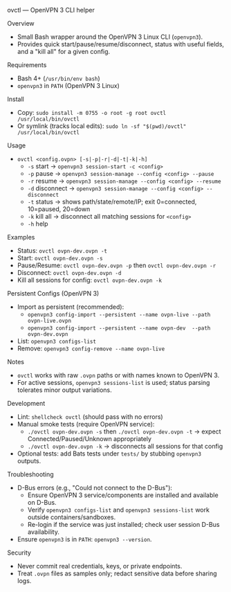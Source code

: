 ovctl — OpenVPN 3 CLI helper

Overview
- Small Bash wrapper around the OpenVPN 3 Linux CLI (`openvpn3`).
- Provides quick start/pause/resume/disconnect, status with useful fields, and a "kill all" for a given config.

Requirements
- Bash 4+ (`/usr/bin/env bash`)
- `openvpn3` in `PATH` (OpenVPN 3 Linux)

Install
- Copy: `sudo install -m 0755 -o root -g root ovctl /usr/local/bin/ovctl`
- Or symlink (tracks local edits): `sudo ln -sf "$(pwd)/ovctl" /usr/local/bin/ovctl`

Usage
- `ovctl <config.ovpn> [-s|-p|-r|-d|-t|-k|-h]`
  - `-s` start         → `openvpn3 session-start -c <config>`
  - `-p` pause         → `openvpn3 session-manage --config <config> --pause`
  - `-r` resume        → `openvpn3 session-manage --config <config> --resume`
  - `-d` disconnect    → `openvpn3 session-manage --config <config> --disconnect`
  - `-t` status        → shows path/state/remote/IP; exit 0=connected, 10=paused, 20=down
  - `-k` kill all      → disconnect all matching sessions for `<config>`
  - `-h` help

Examples
- Status: `ovctl ovpn-dev.ovpn -t`
- Start: `ovctl ovpn-dev.ovpn -s`
- Pause/Resume: `ovctl ovpn-dev.ovpn -p` then `ovctl ovpn-dev.ovpn -r`
- Disconnect: `ovctl ovpn-dev.ovpn -d`
- Kill all sessions for config: `ovctl ovpn-dev.ovpn -k`

Persistent Configs (OpenVPN 3)
- Import as persistent (recommended):
  - `openvpn3 config-import --persistent --name ovpn-live --path ovpn-live.ovpn`
  - `openvpn3 config-import --persistent --name ovpn-dev  --path ovpn-dev.ovpn`
- List: `openvpn3 configs-list`
- Remove: `openvpn3 config-remove --name ovpn-live`

Notes
- `ovctl` works with raw `.ovpn` paths or with names known to OpenVPN 3.
- For active sessions, `openvpn3 sessions-list` is used; status parsing tolerates minor output variations.

Development
- Lint: `shellcheck ovctl` (should pass with no errors)
- Manual smoke tests (require OpenVPN service):
  - `./ovctl ovpn-dev.ovpn -s` then `./ovctl ovpn-dev.ovpn -t` → expect Connected/Paused/Unknown appropriately
  - `./ovctl ovpn-dev.ovpn -k` → disconnects all sessions for that config
- Optional tests: add Bats tests under `tests/` by stubbing `openvpn3` outputs.

Troubleshooting
- D-Bus errors (e.g., "Could not connect to the D-Bus"):
  - Ensure OpenVPN 3 service/components are installed and available on D-Bus.
  - Verify `openvpn3 configs-list` and `openvpn3 sessions-list` work outside containers/sandboxes.
  - Re-login if the service was just installed; check user session D-Bus availability.
- Ensure `openvpn3` is in `PATH`: `openvpn3 --version`.

Security
- Never commit real credentials, keys, or private endpoints.
- Treat `.ovpn` files as samples only; redact sensitive data before sharing logs.

